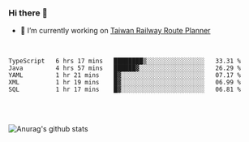 ### Hi there 👋

- 🔭 I’m currently working on [Taiwan Railway Route Planner](https://github.com/Taiwan-Railway-Route-Planner)

<br/>

<!--START_SECTION:waka-->
```text
TypeScript   6 hrs 17 mins   ████████▒░░░░░░░░░░░░░░░░   33.31 % 
Java         4 hrs 57 mins   ██████▓░░░░░░░░░░░░░░░░░░   26.29 % 
YAML         1 hr 21 mins    █▓░░░░░░░░░░░░░░░░░░░░░░░   07.17 % 
XML          1 hr 19 mins    █▓░░░░░░░░░░░░░░░░░░░░░░░   06.99 % 
SQL          1 hr 17 mins    █▓░░░░░░░░░░░░░░░░░░░░░░░   06.81 % 
```
<!--END_SECTION:waka-->

<br/>
<br/>

![Anurag's github stats](https://github-readme-stats.vercel.app/api?username=DepickereSven&show_icons=true&theme=tokyonight)



<!--
**DepickereSven/DepickereSven** is a ✨ _special_ ✨ repository because its `README.md` (this file) appears on your GitHub profile.

Here are some ideas to get you started:

- 🔭 I’m currently working on ...
- 🌱 I’m currently learning ...
- 👯 I’m looking to collaborate on ...
- 🤔 I’m looking for help with ...
- 💬 Ask me about ...
- 📫 How to reach me: ...
- 😄 Pronouns: ...
- ⚡ Fun fact: ...
-->
